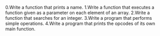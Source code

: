 0.Write a function that prints a name. 1.Write a function that executes a function given as a parameter on each element of an array. 2.Write a function that searches for an integer. 3.Write a program that performs simple operations. 4.Write a program that prints the opcodes of its own main function.
